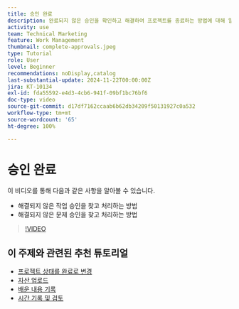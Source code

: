 ```yaml
---
title: 승인 완료
description: 완료되지 않은 승인을 확인하고 해결하여 프로젝트를 종료하는 방법에 대해 알아봅니다.
activity: use
team: Technical Marketing
feature: Work Management
thumbnail: complete-approvals.jpeg
type: Tutorial
role: User
level: Beginner
recommendations: noDisplay,catalog
last-substantial-update: 2024-11-22T00:00:00Z
jira: KT-10134
exl-id: fda55592-e4d3-4cb6-941f-09bf1bc76bf6
doc-type: video
source-git-commit: d17df7162ccaab6b62db34209f50131927c0a532
workflow-type: tm+mt
source-wordcount: '65'
ht-degree: 100%

---
```


# 승인 완료

이 비디오를 통해 다음과 같은 사항을 알아볼 수 있습니다.

* 해결되지 않은 작업 승인을 찾고 처리하는 방법
* 해결되지 않은 문제 승인을 찾고 처리하는 방법

>[!VIDEO](https://video.tv.adobe.com/v/3439422/?quality=12&learn=on&enablevpops)

## 이 주제와 관련된 추천 튜토리얼

* [프로젝트 상태를 완료로 변경](/help/manage-work/projects/change-the-project-status.md)
* [자산 업로드](/help/manage-work/close-a-project/upload-assets.md)
* [배운 내용 기록](/help/manage-work/close-a-project/lessons-learned-from-closing-a-project.md)
* [시간 기록 및 검토](/help/manage-work/close-a-project/log-and-review-hours.md)


